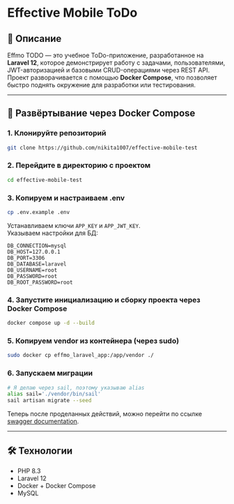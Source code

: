 # Effective Mobile ToDo

## 📌 Описание
Effmo TODO — это учебное ToDo-приложение, разработанное на **Laravel 12**, которое демонстрирует работу с задачами, пользователями, JWT-авторизацией и базовыми CRUD-операциями через REST API.  
Проект разворачивается с помощью **Docker Compose**, что позволяет быстро поднять окружение для разработки или тестирования.

---

## 🚀 Развёртывание через Docker Compose

### 1. Клонируйте репозиторий
```bash
git clone https://github.com/nikita1007/effective-mobile-test
```

### 2. Перейдите в директорию с проектом
```bash
cd effective-mobile-test
```

### 3. Копируем и настраиваем .env
```bash
cp .env.example .env
```

Устанавливаем ключи `APP_KEY` и `APP_JWT_KEY`. <br>
Указываем настройки для БД:
```dotenv
DB_CONNECTION=mysql
DB_HOST=127.0.0.1
DB_PORT=3306
DB_DATABASE=laravel
DB_USERNAME=root
DB_PASSWORD=root
DB_ROOT_PASSWORD=root
```

### 4. Запустите инициализацию и сборку проекта через **Docker Compose**
```bash
docker compose up -d --build
```

### 5. Копируем vendor из контейнера (через sudo)
```bash
sudo docker cp effmo_laravel_app:/app/vendor ./
```

### 6. Запускаем миграции
```bash
# Я делаю через sail, поэтому указываю alias
alias sail='./vendor/bin/sail'
sail artisan migrate --seed
```

Теперь после проделанных действий, можно перейти по ссылке <a href="http://localhost:8081/api/v1/documentation">swagger documentation</a>.

---

## 🛠️ Технологии

- PHP 8.3
- Laravel 12
- Docker + Docker Compose
- MySQL

